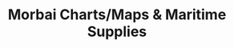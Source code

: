 ---
title: "Morbai Charts/Maps & Maritime Supplies"
url: /manila/morbai-charts-maps-and-maritime-supplies/
shop: books
---